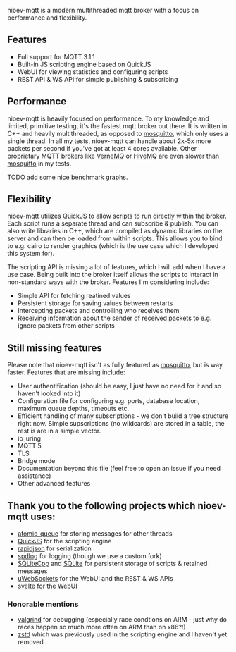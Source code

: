 nioev-mqtt is a modern multithreaded mqtt broker with a focus on performance and flexibility.

## Features

 - Full support for MQTT 3.1.1
 - Built-in JS scripting engine based on QuickJS
 - WebUI for viewing statistics and configuring scripts
 - REST API & WS API for simple publishing & subscribing

## Performance

nioev-mqtt is heavily focused on performance. To my knowledge and limited, primitive testing, it's the fastest
mqtt broker out there. It is written in C++ and heavily multithreaded, as opposed to [mosquitto](https://mosquitto.org/),
which only uses a single thread. In all my tests, nioev-mqtt can handle about 2x-5x more packets per second if you've got 
at least 4 cores available. Other proprietary MQTT brokers like [VerneMQ](https://vernemq.com/) or 
[HiveMQ](https://www.hivemq.com/) are even slower than [mosquitto](https://mosquitto.org/) in my tests.

TODO add some nice benchmark graphs.

## Flexibility

nioev-mqtt utilizes QuickJS to allow scripts to run directly within the broker. Each script runs a separate thread and
can subscribe & publish. You can also write libraries in C++, which are compiled as dynamic libraries on the 
server and can then be loaded from within scripts. This allows you to bind to e.g. cairo to render graphics (which is
the use case which I developed this system for).

The scripting API is missing a lot of features, which I will add when I have a use case. Being built into the broker itself
allows the scripts to interact in non-standard ways with the broker. Features I'm considering include:

 - Simple API for fetching reatined values
 - Persistent storage for saving values between restarts
 - Intercepting packets and controlling who receives them
 - Receiving information about the sender of received packets to e.g. ignore packets from other scripts

## Still missing features

Please note that nioev-mqtt isn't as fully featured as [mosquitto](https://mosquitto.org/), but is way faster. Features
that are missing include:

 - User authentification (should be easy, I just have no need for it and so haven't looked into it)
 - Configuration file for configuring e.g. ports, database location, maximum queue depths, timeouts etc.
 - Efficient handling of many subscriptions - we don't build a tree structure right now. Simple supscriptions (no wildcards)
   are stored in a table, the rest is are in a simple vector.
 - io_uring
 - MQTT 5
 - TLS
 - Bridge mode
 - Documentation beyond this file (feel free to open an issue if you need assistance)
 - Other advanced features

## Thank you to the following projects which nioev-mqtt uses:

- [atomic_queue](https://github.com/max0x7ba/atomic_queue) for storing messages for other threads
- [QuickJS](https://bellard.org/quickjs/) for the scripting engine
- [rapidjson](https://github.com/Tencent/rapidjson/) for serialization
- [spdlog](https://github.com/gabime/spdlog) for logging (though we use a custom fork)
- [SQLiteCpp](https://github.com/SRombauts/SQLiteCpp) and [SQLite](https://www.sqlite.org/index.html) for persistent
  storage of scripts & retained messages
- [uWebSockets](https://github.com/uNetworking/uWebSockets) for the WebUI and the REST & WS APIs
- [svelte](https://svelte.dev/) for the WebUI

### Honorable mentions

- [valgrind](https://valgrind.org/) for debugging (especially race condtions on ARM - 
  just why do races happen so much more often on ARM than on x86?!)
- [zstd](https://github.com/facebook/zstd) which was previously used in the scripting engine and I haven't yet removed

